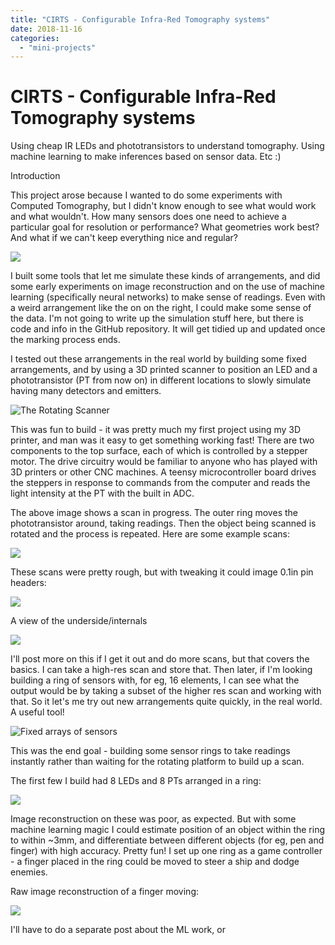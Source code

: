 ```yaml
---
title: "CIRTS - Configurable Infra-Red Tomography systems"
date: 2018-11-16
categories: 
  - "mini-projects"
---
```


# CIRTS - Configurable Infra-Red Tomography systems

Using cheap IR LEDs and phototransistors to understand tomography. Using machine learning to make inferences based on sensor data. Etc :)

Introduction

This project arose because I wanted to do some experiments with Computed Tomography, but I didn't know enough to see what would work and what wouldn't. How many sensors does one need to achieve a particular goal for resolution or performance? What geometries work best? And what if we can't keep everything nice and regular? 

![](https://cdn.hackaday.io/images/3765251542371976038.png)

I built some tools that let me simulate these kinds of arrangements, and did some early experiments on image reconstruction and on the use of machine learning (specifically neural networks) to make sense of readings. Even with a weird arrangement like the on on the right, I could make some sense of the data. I'm not going to write up the simulation stuff here, but there is code and info in the GitHub repository. It will get tidied up and updated once the marking process ends.

I tested out these arrangements in the real world by building some fixed arrangements, and by using a 3D printed scanner to position an LED and a phototransistor (PT from now on) in different locations to slowly simulate having many detectors and emitters. 

![The Rotating Scanner](https://cdn.hackaday.io/images/4773091542372340534.jpeg)

This was fun to build - it was pretty much my first project using my 3D printer, and man was it easy to get something working fast! There are two components to the top surface, each of which is controlled by a stepper motor. The drive circuitry would be familiar to anyone who has played with 3D printers or other CNC machines. A teensy microcontroller board drives the steppers in response to commands from the computer and reads the light intensity at the PT with the built in ADC. 


The above image shows a scan in progress. The outer ring moves the phototransistor around, taking readings. Then the object being scanned is rotated and the process is repeated. Here are some example scans:

![](https://cdn.hackaday.io/images/9369011542372460979.png)

These scans were pretty rough, but with tweaking it could image 0.1in pin headers:

![](https://cdn.hackaday.io/images/3383451542372629043.png)

A view of the underside/internals

![](https://cdn.hackaday.io/images/1990041542372484783.png)

I'll post more on this if I get it out and do more scans, but that covers the basics. I can take a high-res scan and store that. Then later, if I'm looking building a ring of sensors with, for eg, 16 elements, I can see what the output would be by taking a subset of the higher res scan and working with that. So it let's me try out new arrangements quite quickly, in the real world.  A useful tool!

![Fixed arrays of sensors](https://cdn.hackaday.io/images/4373801542372972137.jpeg)

This was the end goal - building some sensor rings to take readings instantly rather than waiting for the rotating platform to build up a scan. 

The first few I build had 8 LEDs and 8 PTs arranged in a ring:

![](https://cdn.hackaday.io/images/1441211542372979163.jpeg)

Image reconstruction on these was poor, as expected. But with some machine learning magic I could estimate position of an object within the ring to within ~3mm, and differentiate between different objects (for eg, pen and finger) with high accuracy. Pretty fun! I set up one ring as a game controller - a finger placed in the ring could be moved to steer a ship and dodge enemies. 

Raw image reconstruction of a finger moving:

![](https://cdn.hackaday.io/images/original/3701231542373362021.gif)

I'll have to do a separate post about the ML work, or